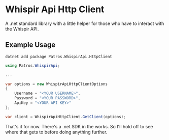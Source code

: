 Whispir Api Http Client
=======================

A .net standard library with a little helper for those who have to interact
with the Whispir API.

Example Usage
-------------

```shell
dotnet add package Patros.WhispirApi.HttpClient
```

```csharp
using Patros.WhispirApi;

...

var options = new WhispirApiHttpClientOptions
{
    Username = "<YOUR USERNAME>",
    Password = "<YOUR PASSWORD>",
    ApiKey = "<YOUR API KEY>"
};

var client = WhispirApiHttpClient.GetClient(options);

```

That's it for now. There's a .net SDK in the works. So I'll hold off to see
where that gets to before doing anything further.
